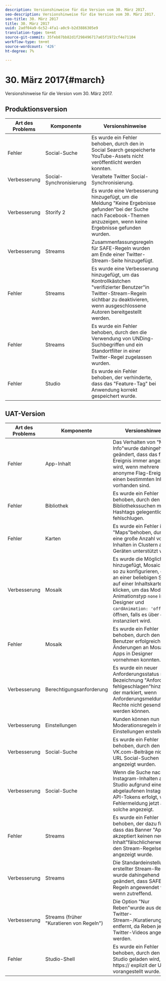 ```yaml
---
description: Versionshinweise für die Version vom 30. März 2017.
seo-description: Versionshinweise für die Version vom 30. März 2017.
seo-title: 30. März 2017
title: 30. März 2017
uuid: 2adf04a9-6c52-4fa1-a0c9-b2d3886305e9
translation-type: tm+mt
source-git-commit: 35feb87bb82d1f298496717a65f1972cf4e71104
workflow-type: tm+mt
source-wordcount: '426'
ht-degree: 7%

---
```



# 30. März 2017{#march}

Versionshinweise für die Version vom 30. März 2017.

## Produktionsversion

| Art des Problems | Komponente | Versionshinweise |
|---|---|---|
| Fehler | Social-Suche | Es wurde ein Fehler behoben, durch den in Social Search gespeicherte YouTube-Assets nicht veröffentlicht werden konnten. |
| Verbesserung | Social-Synchronisierung | Veraltete Twitter Social-Synchronisierung. |
| Verbesserung | Storify 2 | Es wurde eine Verbesserung hinzugefügt, um die Meldung &quot;Keine Ergebnisse gefunden&quot;bei der Suche nach Facebook-Themen anzuzeigen, wenn keine Ergebnisse gefunden wurden. |
| Verbesserung | Streams | Zusammenfassungsregeln für SAFE-Regeln wurden am Ende einer Twitter-Stream-Seite hinzugefügt. |
| Fehler | Streams | Es wurde eine Verbesserung hinzugefügt, um das Kontrollkästchen &quot;verifizierter Benutzer&quot;in Twitter-Stream-Regeln sichtbar zu deaktivieren, wenn ausgeschlossene Autoren bereitgestellt werden. |
| Fehler | Streams | Es wurde ein Fehler behoben, durch den die Verwendung von UNDing-Suchbegriffen und ein Standortfilter in einer Twitter-Regel zugelassen wurden. |
| Fehler | Studio | Es wurde ein Fehler behoben, der verhinderte, dass das &quot;Feature-Tag&quot; bei Anwendung korrekt gespeichert wurde. |

## UAT-Version

| Art des Problems | Komponente | Versionshinweise |
|---|---|---|
| Fehler | App-Inhalt | Das Verhalten von &quot;Mehr Info&quot;wurde dahingehend geändert, dass das früheste Ereignis immer angezeigt wird, wenn mehrere anonyme Flag-Ereignis für einen bestimmten Inhalt vorhanden sind. |
| Fehler | Bibliothek | Es wurde ein Fehler behoben, durch den Bibliothekssuchen mit Hashtags gelegentlich fehlschlugen. |
| Fehler | Karten | Es wurde ein Fehler in &quot;Maps&quot;behoben, durch den eine große Anzahl von Inhalten in Clustern auf iOS-Geräten unterstützt wurde. |
| Verbesserung | Mosaik | Es wurde die Möglichkeit hinzugefügt, Mosaic-Apps so zu konfigurieren, dass sie an einer beliebigen Stelle auf einer Inhaltskarte klicken, um das Modell nach Animationstyp `none` in Designer und `cardAnimation: 'off'`zu öffnen, falls es über das SDK instanziiert wird. |
| Fehler | Mosaik | Es wurde ein Fehler behoben, durch den Benutzer erfolgreich Änderungen an Mosaic-Apps in Designer vornehmen konnten. |
| Verbesserung | Berechtigungsanforderung | Es wurde ein neuer Anforderungsstatus mit der Bezeichnung &quot;Anforderung fehlgeschlagen&quot;hinzugefügt, der markiert, wenn Anforderungsmeldungen für Rechte nicht gesendet werden können. |
| Verbesserung | Einstellungen | Kunden können nun Spam-Moderationsregeln in den Einstellungen erstellen. |
| Verbesserung | Social-Suche | Es wurde ein Fehler behoben, durch den VK.com-Beiträge nicht über URL Social-Suchen angezeigt wurden. |
| Verbesserung | Social-Suche | Wenn die Suche nach Instagram-Inhalten aus Studio aufgrund eines abgelaufenen Instagram API-Tokens erfolgt, wird die Fehlermeldung jetzt als solche angezeigt. |
| Fehler | Streams | Es wurde ein Fehler behoben, der dazu führte, dass das Banner &quot;App akzeptiert keinen neuen Inhalt&quot;fälschlicherweise auf den Stream-Regelseiten angezeigt wurde. |
| Verbesserung | Streams | Die Standardeinstellung neu erstellter Stream-Regeln wurde dahingehend geändert, dass SAFE-Regeln angewendet werden, wenn zutreffend. |
| Verbesserung | Streams (früher &quot;Kuratieren von Regeln&quot;) | Die Option &quot;Nur Reben&quot;wurde aus den Twitter-Stream-/Kuratierungsregeln entfernt, da Reben jetzt als Twitter-Videos angezeigt werden. |
| Fehler | Studio-Shell | Es wurde ein Fehler behoben, durch den Livefyre Studio geladen wird, wenn https:// explizit der URL vorangestellt wurde. |

